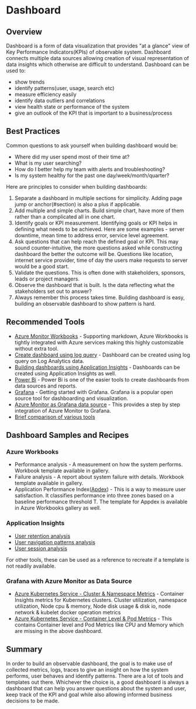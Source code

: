 # Dashboard

## Overview

Dashboard is a form of data visualization that provides "at a glance" view of Key Performance Indicators(KPIs) of observable system. Dashboard connects multiple data sources allowing creation of visual representation of data insights which otherwise are difficult to understand. Dashboard can be used to:

- show trends
- identify patterns(user, usage, search etc)
- measure efficiency easily
- identify data outliers and correlations
- view health state or performance of the system
- give an outlook of the KPI that is important to a business/process

## Best Practices

Common questions to ask yourself when building dashboard would be:

- Where did my user spend most of their time at?
- What is my user searching?
- How do I better help my team with alerts and troubleshooting?
- Is my system healthy for the past one day/week/month/quarter?

Here are principles to consider when building dashboards:

1. Separate a dashboard in multiple sections for simplicity. Adding page jump or anchor(#section) is also a plus if applicable.
2. Add multiple and simple charts. Build simple chart, have more of them rather than a complicated all in one chart.
3. Identify goals or KPI measurement. Identifying goals or KPI helps in defining what needs to be achieved. Here are some examples - server downtime, mean time to address error, service level agreement.
4. Ask questions that can help reach the defined goal or KPI. This may sound counter-intuitive, the more questions asked while constructing dashboard the better the outcome will be. Questions like location, internet service provider, time of day the users make requests to server would be a good start.
5. Validate the questions. This is often done with stakeholders, sponsors, leads or project managers.
6. Observe the dashboard that is built. Is the data reflecting what the stakeholders set out to answer?
7. Always remember this process takes time. Building dashboard is easy, building an observable dashboard to show pattern is hard.

## Recommended Tools

- [Azure Monitor Workbooks](https://docs.microsoft.com/en-us/azure/azure-monitor/platform/workbooks-overview) - Supporting markdown, Azure Workbooks is tightly integrated with Azure services making this highly customizable without extra tool.
- [Create dashboard using log query](https://docs.microsoft.com/en-us/azure/azure-monitor/learn/tutorial-logs-dashboards) - Dashboard can be created using log query on Log Analytics data.
- [Building dashboards using Application Insights](https://docs.microsoft.com/en-us/azure/azure-monitor/learn/tutorial-app-dashboards) - Dashboards can be created using Application Insights as well.
- [Power Bi](https://docs.microsoft.com/en-us/power-bi/create-reports/service-dashboard-create) - Power Bi is one of the easier tools to create dashboards from data sources and reports.
- [Grafana](https://grafana.com/tutorials/) - Getting started with Grafana. Grafana is a popular open source tool for dashboarding and visualization.
- [Azure Monitor as Grafana data source](https://grafana.com/grafana/plugins/grafana-azure-monitor-datasource) - This provides a step by step integration of Azure Monitor to Grafana.
- [Brief comparison of various tools](https://docs.microsoft.com/en-us/azure/azure-monitor/visualizations)

## Dashboard Samples and Recipes

### Azure Workbooks

- Performance analysis - A measurement on how the system performs. Workbook template available in gallery.
- Failure analysis - A report about system failure with details. Workbook template available in gallery.
- Application Performance Index([Apdex](https://en.wikipedia.org/wiki/Apdex)) - This is a way to measure user satisfaction. It classifies performance into three zones based on a baseline performance threshold T. The template for Appdex is available in Azure Workbooks gallery as well.

### Application Insights

- [User retention analysis](https://docs.microsoft.com/azure/azure-monitor/app/usage-retention)
- [User navigation patterns analysis](https://docs.microsoft.com/azure/azure-monitor/app/usage-flows)
- [User session analysis](https://docs.microsoft.com/azure/azure-monitor/learn/tutorial-users)

For other tools, these can be used as a reference to recreate if a template is not readily available.

### Grafana with Azure Monitor as Data Source

- [Azure Kubernetes Service - Cluster & Namespace Metrics](https://grafana.com/grafana/dashboards/10956) - Container Insights metrics for Kubernetes clusters. Cluster utilization, namespace utilization, Node cpu & memory, Node disk usage & disk io, node network & kubelet docker operation metrics
- [Azure Kubernetes Service - Container Level & Pod Metrics](https://grafana.com/grafana/dashboards/14891) - This contains Container level and Pod Metrics like CPU and Memory which are missing in the above dashboard.

## Summary

In order to build an observable dashboard, the goal is to make use of collected metrics, logs, traces to give an insight on how the system performs, user behaves and identify patterns. There are a lot of tools and templates out there. Whichever the choice is, a good dashboard is always a dashboard that can help you answer questions about the system and user, keep track of the KPI and goal while also allowing informed business decisions to be made.
